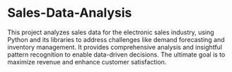 # Sales-Data-Analysis
This project analyzes sales data for the electronic sales industry, using Python and its libraries to address challenges like demand forecasting and inventory management. It provides comprehensive analysis and insightful pattern recognition to enable data-driven decisions. The ultimate goal is to maximize revenue and enhance customer satisfaction. 
